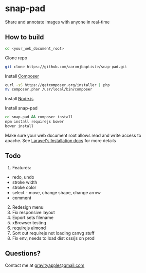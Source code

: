 snap-pad
========

Share and annotate images with anyone in real-time

How to build
------------

```bash
cd <your_web_document_root>
```

Clone repo

```bash
git clone https://github.com/aaronjbaptiste/snap-pad.git
```
Install [Composer](http://getcomposer.org/doc/00-intro.md)

```bash
curl -sS https://getcomposer.org/installer | php
mv composer.phar /usr/local/bin/composer
```

Install [Node.js](http://nodejs.org/)

Install snap-pad

```bash
cd snap-pad && composer install
npm install requirejs bower
bower install
```

Make sure your web document root allows read and write access to apache. See [Laravel's Installation docs](http://laravel.com/docs/installation) for more details

Todo
-----

 1. Features:
  * redo, undo
  * stroke width
  * stroke color
  * select - move, change shape, change arrow
  * comment
 2. Redesign menu
 3. Fix responsive layout
 4. Export sets filename
 5. xBrowser testing
 6. requirejs almond
 7. Sort out requirejs not loading canvg stuff
 8. Fix env, needs to load dist css/js on prod

Questions?
----------

Contact me at gravityapple@gmail.com

